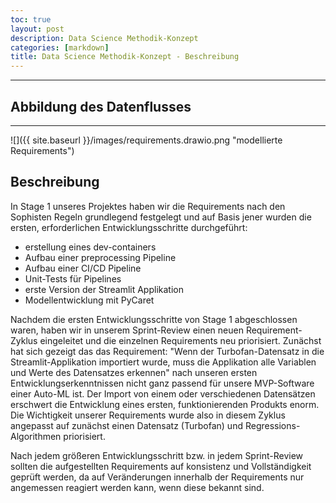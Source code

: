 ```yaml
---
toc: true
layout: post
description: Data Science Methodik-Konzept
categories: [markdown]
title: Data Science Methodik-Konzept - Beschreibung
---
```

---
## Abbildung des Datenflusses
---
![]({{ site.baseurl }}/images/requirements.drawio.png "modellierte Requirements")

## Beschreibung

In Stage 1 unseres Projektes haben wir die Requirements nach den Sophisten Regeln grundlegend festgelegt und auf Basis jener
wurden die ersten, erforderlichen Entwicklungsschritte durchgeführt:

- erstellung eines dev-containers
- Aufbau einer preprocessing Pipeline
- Aufbau einer CI/CD Pipeline
- Unit-Tests für Pipelines
- erste Version der Streamlit Applikation
- Modellentwicklung mit PyCaret

Nachdem die ersten Entwicklungsschritte von Stage 1 abgeschlossen waren, haben wir in unserem Sprint-Review einen neuen Requirement-Zyklus eingeleitet
und die einzelnen Requirements neu priorisiert.
Zunächst hat sich gezeigt das das Requirement: "Wenn der Turbofan-Datensatz in die Streamlit-Applikation importiert wurde, muss die Applikation
alle Variablen und Werte des Datensatzes erkennen" nach unseren ersten Entwicklungserkenntnissen nicht ganz passend für unsere MVP-Software einer Auto-ML ist. Der Import von einem oder verschiedenen Datensätzen erschwert die Entwicklung eines ersten, funktionierenden Produkts enorm.
Die Wichtigkeit unserer Requirements wurde also in diesem Zyklus angepasst auf zunächst einen Datensatz (Turbofan) und Regressions-Algorithmen priorisiert.

Nach jedem größeren Entwicklungsschritt bzw. in jedem Sprint-Review sollten die aufgestellten Requirements auf konsistenz und Vollständigkeit geprüft werden, da auf Veränderungen innerhalb der Requirements nur angemessen reagiert werden kann, wenn diese bekannt sind.

[^1]: Die Abbildung wurde mit draw.io erstellt

    
